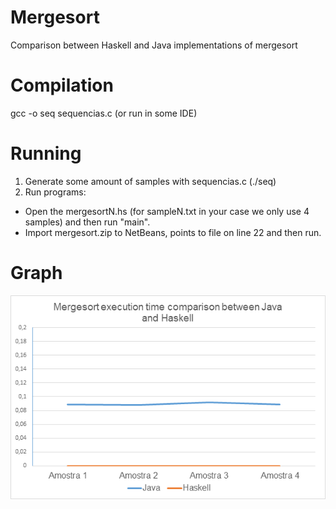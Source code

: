 # Mergesort
Comparison between Haskell and Java implementations of mergesort

# Compilation
gcc -o seq sequencias.c (or run in some IDE)

# Running
1. Generate some amount of samples with sequencias.c (./seq)
2. Run programs:
  * Open the mergesortN.hs (for sampleN.txt in your case we only use 4 samples) and then run "main".
  * Import mergesort.zip to NetBeans, points to file on line 22 and then run.
  
# Graph
![graph](plot.png)
